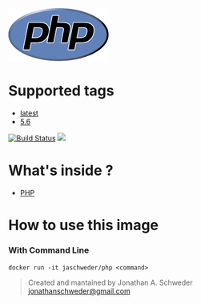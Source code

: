 ![PHP](https://raw.githubusercontent.com/docker-library/docs/01c12653951b2fe592c1f93a13b4e289ada0e3a1/php/logo.png)

# Supported tags

 - [latest](https://github.com/jaschweder/docker-image-php)
 - [5.6](https://github.com/jaschweder/docker-image-php/tree/5.6)

[![Build Status](https://travis-ci.org/jaschweder/docker-image-php.svg?branch=5.6)](https://travis-ci.org/jaschweder/docker-image-php)
[![](https://imagelayers.io/badge/jaschweder/php:latest.svg)](https://imagelayers.io/?images=jaschweder/php:5.6 'Get your own badge on imagelayers.io')

# What's inside ?

 - [PHP](https://github.com/php/php-src)

# How to use this image

### With Command Line
```
docker run -it jaschweder/php <command>
```
> Created and mantained by Jonathan A. Schweder <jonathanschweder@gmail.com>
